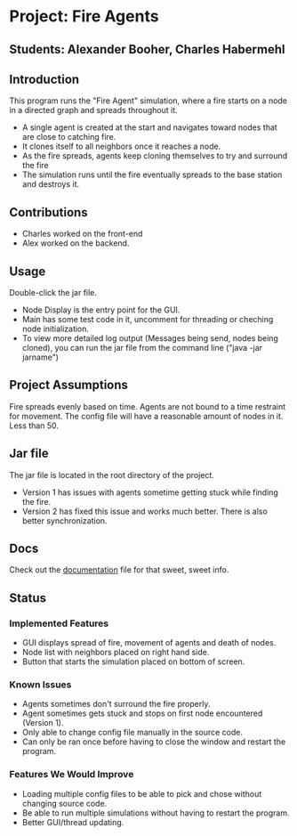 # Project: Fire Agents
## Students:  Alexander Booher, Charles Habermehl

## Introduction
This program runs the "Fire Agent" simulation, where a fire starts on a node in a directed graph
and spreads throughout it.

- A single agent is created at the start and navigates toward nodes that are close to catching fire.
- It clones itself to all neighbors once it reaches a node.
- As the fire spreads, agents keep cloning themselves to try and surround the fire
- The simulation runs until the fire eventually spreads to the base station and destroys it.

## Contributions
- Charles worked on the front-end
- Alex worked on the backend.

## Usage
Double-click the jar file.

- Node Display is the entry point for the GUI.
- Main has some test code in it, uncomment for threading or cheching node initialization.
- To view more detailed log output (Messages being send, nodes being cloned), you can run 
the jar file from the command line ("java -jar jarname")

## Project Assumptions
Fire spreads evenly based on time. Agents are not bound to a time restraint for movement. 
The config file will have a reasonable amount of nodes in it. Less than 50.


## Jar file 
The jar file is located in the root directory of the project.
- Version 1 has issues with agents sometime getting stuck while finding the fire.
- Version 2 has fixed this issue and works much better. There is also better synchronization.

## Docs
Check out the [documentation](../doc/doc.MD) file for that sweet, sweet info.

## Status
### Implemented Features
- GUI displays spread of fire, movement of agents and death of nodes. 
- Node list with neighbors placed on right hand side.
- Button that starts the simulation placed on bottom of screen. 

### Known Issues
- Agents sometimes don't surround the fire properly.
- Agent sometimes gets stuck and stops on first node encountered (Version 1). 
- Only able to change config file manually in the source code.
- Can only be ran once before having to close the window and restart the program.

### Features We Would Improve
- Loading multiple config files to be able to pick and chose without changing source
code.
- Be able to run multiple simulations without having to restart the program.
- Better GUI/thread updating.